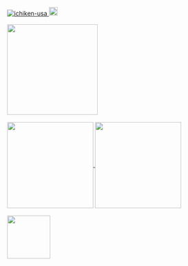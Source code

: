 <a href="https://github.com/ichiken-usa/ichiken-usa/">
    <img src="https://komarev.com/ghpvc/?username=ichiken-usa" alt="ichiken-usa" />
  </a>

<!-- Twitter -->
<a href="http://twitter.com/ichikenusa">
    <img height="20" src="https://img.shields.io/twitter/follow/ichikenusa?label=Twitter&logo=twitter" />
  </a>
<br/>
<br/>

<!--レイアウト調整-->
<a href="https://github.com/vn7n24fzkq/github-profile-summary-cards">
  <img align="center" src="https://github-profile-summary-cards.vercel.app/api/cards/profile-details?username=ichiken-usa&theme=vue" height="210px" />
</a>
<br/>
<br/>
<a href="https://github.com/anuraghazra/github-readme-stats">
  <img align="center" src="https://github-readme-stats.vercel.app/api?username=ichiken-usa&show_icons=true" height="200px" />
</a>

<a href="https://github.com/anuraghazra/github-readme-stats">
  <img align="center" src="https://github-readme-stats.vercel.app/api/top-langs/?username=ichiken-usa" height="200px"/>
</a>
<br/>
<br/>
<a href="https://github.com/ryo-ma/github-profile-trophy">
  <img align="center" src="https://github-profile-trophy.vercel.app/?username=ichiken-usa" height="100px" />
</a>
<br/>
